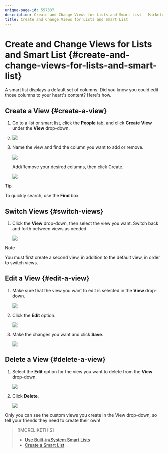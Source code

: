 ```yaml
---
unique-page-id: 557337
description: Create and Change Views for Lists and Smart List - Marketo Docs - Product Documentation
title: Create and Change Views for Lists and Smart List
---
```


# Create and Change Views for Lists and Smart List {#create-and-change-views-for-lists-and-smart-list}

A smart list displays a default set of columns. Did you know you could edit those columns to your heart's content? Here's how. 

## Create a View {#create-a-view}

1. Go to a list or smart list, click the **People** tab, and click **Create** **View** under the **View** drop-down.
1. ![](assets/smartlist-createview.png)

1. Name the view and find the column you want to add or remove. 

   ![](assets/image2014-9-12-11-3a23-3a53.png)

   Add/Remove your desired columns, then click Create.

   ![](assets/image2014-9-12-11-3a24-3a7.png)

>[!TIP]
>
>To quickly search, use the **Find** box. 

## Switch Views {#switch-views}

1. Click the **View** drop-down, then select the view you want. Switch back and forth between views as needed.

   ![](assets/smartlist-customviewchoose.png)

>[!NOTE]
>
> You must first create a second view, in addition to the default view, in order to switch views.

## Edit a View {#edit-a-view}

1. Make sure that the view you want to edit is selected in the **View** drop-down.

   ![](assets/smartlist-customviewchoose.png)

1. Click the **Edit** option.

   ![](assets/smartlist-editcustomview.png)

1. Make the changes you want and click **Save**.

   ![](assets/image2014-9-12-11-3a27-3a19.png)

  

## Delete a View {#delete-a-view}

1. Select the **Edit** option for the view you want to delete from the **View** drop-down.

   ![](assets/smartlist-editcustomview.png)

1. Click **Delete**.

   ![](assets/image2014-9-12-11-3a27-3a39.png)

Only you can see the custom views you create in the View drop-down, so tell your friends they need to create their own! 

>[!MORELIKETHIS]
>
>* [Use Built-in/System Smart Lists](use-built-in-system-smart-lists.md)
>* [Create a Smart List](../../../../product-docs/core-marketo-concepts/smart-lists-and-static-lists/creating-a-smart-list/create-a-smart-list.md)
>

